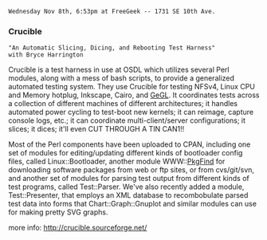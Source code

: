     Wednesday Nov 8th, 6:53pm at FreeGeek -- 1731 SE 10th Ave.

### Crucible

    "An Automatic Slicing, Dicing, and Rebooting Test Harness"
    with Bryce Harrington

Crucible is a test harness in use at OSDL which utilizes several Perl
modules, along with a mess of bash scripts, to provide a generalized
automated testing system.  They use Crucible for testing NFSv4, Linux
CPU and Memory hotplug, Inkscape, Cairo, and [GeGL](/GeGL).  It coordinates
tests across a collection of different machines of different
architectures; it handles automated power cycling to test-boot new
kernels; it can reimage, capture console logs, etc.; it can coordinate
multi-client/server configurations; it slices; it dices; it'll even CUT
THROUGH A TIN CAN1!!

Most of the Perl components have been uploaded to CPAN, including one
set of modules for editing/updating different kinds of bootloader
config files, called Linux::Bootloader, another module WWW::[PkgFind](/PkgFind) for
downloading software packages from web or ftp sites, or from
cvs/git/svn, and another set of modules for parsing test output from
different kinds of test programs, called Test::Parser.  We've also
recently added a module, Test::Presenter, that employs an XML database
to recombobulate parsed test data into forms that Chart::Graph::Gnuplot
and similar modules can use for making pretty SVG graphs.

more info:  http://crucible.sourceforge.net/
